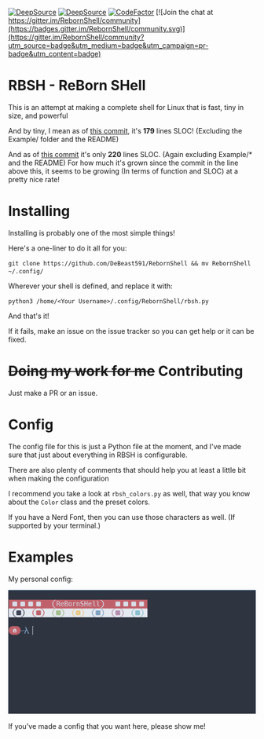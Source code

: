 [![DeepSource](https://deepsource.io/gh/DeBeast591/RebornShell.svg/?label=active+issues&show_trend=true)](https://deepsource.io/gh/DeBeast591/RebornShell/?ref=repository-badge)
[![DeepSource](https://deepsource.io/gh/DeBeast591/RebornShell.svg/?label=resolved+issues&show_trend=true)](https://deepsource.io/gh/DeBeast591/RebornShell/?ref=repository-badge)
[![CodeFactor](https://www.codefactor.io/repository/github/debeast591/rebornshell/badge/master)](https://www.codefactor.io/repository/github/debeast591/rebornshell/overview/master) [![Join the chat at https://gitter.im/RebornShell/community](https://badges.gitter.im/RebornShell/community.svg)](https://gitter.im/RebornShell/community?utm_source=badge&utm_medium=badge&utm_campaign=pr-badge&utm_content=badge)

# RBSH - ReBorn SHell
This is an attempt at making a complete shell for Linux that is fast, tiny in size, and powerful

And by tiny, I mean as of [this commit](https://github.com/DeBeast591/RebornShell/commit/87af93d6e0babaaaa33d17176003de0676defea2), it's **179** lines SLOC! (Excluding the Example/ folder and the README)

And as of [this commit](https://github.com/DeBeast591/RebornShell/commit/74099b76a478dbdaab527aeb30785865884a7396) it's only **220** lines SLOC. (Again excluding Example/* and the README) For how much it's grown since the commit in the line above this, it seems to be growing (In terms of function and SLOC) at a pretty nice rate!


# Installing
Installing is probably one of the most simple things!

Here's a one-liner to do it all for you:

```SH
git clone https://github.com/DeBeast591/RebornShell && mv RebornShell ~/.config/
```

Wherever your shell is defined, and replace it with:
```SH
python3 /home/<Your Username>/.config/RebornShell/rbsh.py
```

And that's it!

If it fails, make an issue on the issue tracker so you can get help or it can be fixed.


# ~~Doing my work for me~~ Contributing
Just make a PR or an issue.


# Config
The config file for this is just a Python file at the moment, and I've made sure that just about everything in RBSH is configurable.

There are also plenty of comments that should help you at least a little bit when making the configuration

I recommend you take a look at `rbsh_colors.py` as well, that way you know about the `Color` class and the preset colors.

If you have a Nerd Font, then you can use those characters as well. (If supported by your terminal.)


# Examples
My personal config:

![Personal Config](Assets/BeastsConfigPicture.png "Title")


If you've made a config that you want here, please show me!
